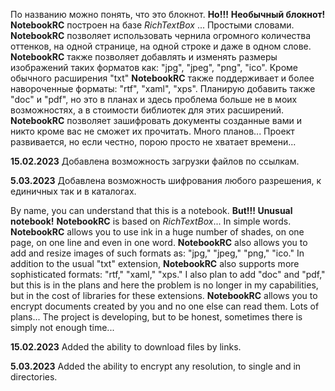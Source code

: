 По названию можно понять, что это блокнот. 
**Но!!!** **Необычный блокнот!**
**NotebookRC** построен на базе *RichTextBox* ... 
Простыми словами. **NotebookRC** позволяет использовать чернила огромного количества оттенков, на одной странице, на одной строке и даже в одном слове.
**NotebookRC** также позволяет добавлять и изменять размеры изображений таких форматов как: "jpg", "jpeg", "png", "ico".
Кроме обычного расширения "txt" **NotebookRC** также поддерживает и более навороченные форматы: "rtf", "xaml", "xps". Планирую добавить также "doc" и "pdf", но это в планах и здесь проблема больше не в моих возможностях, а в стоимости библиотек для этих расширений.
**NotebookRC** позволяет зашифровать документы созданные вами и никто кроме вас не сможет их прочитать. 
Много планов...
Проект развивается, но если честно, порою просто не хватает времени...

**15.02.2023** Добавлена возможность загрузки файлов по ссылкам.

**5.03.2023** Добавлена возможность шифрования любого разрешения, к единичных так и в каталогах.



By name, you can understand that this is a notebook. **But!!! Unusual notebook!**
**NotebookRC** is based on *RichTextBox*...
In simple words. **NotebookRC** allows you to use ink in a huge number of shades, on one page, on one line and even in one word.
**NotebookRC** also allows you to add and resize images of such formats as: "jpg," "jpeg," "png," "ico."
In addition to the usual "txt" extension, **NotebookRC** also supports more sophisticated formats: "rtf," "xaml," "xps." I also plan to add "doc" and "pdf," but this is in the plans and here the problem is no longer in my capabilities, but in the cost of libraries for these extensions.
**NotebookRC** allows you to encrypt documents created by you and no one else can read them.
Lots of plans...
The project is developing, but to be honest, sometimes there is simply not enough time...


**15.02.2023** Added the ability to download files by links.

**5.03.2023** Added the ability to encrypt any resolution, to single and in directories.

